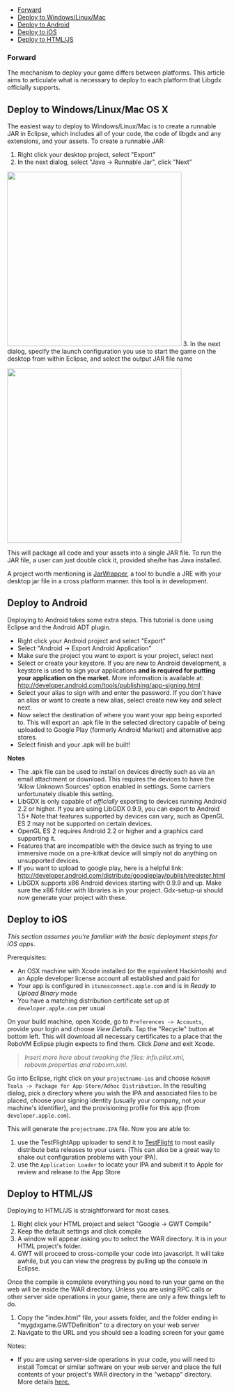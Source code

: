 ###  ###

* [Forward](#forward)
* [Deploy to Windows/Linux/Mac](#deploy-to-windowslinuxmac-os-x)
* [Deploy to Android](#deploy-to-android)
* [Deploy to iOS](#Deploy-to-ios)
* [Deploy to HTML/JS](#deploy-to-htmljs)


### <a id="Forward"></a>Forward ###
The mechanism to deploy your game differs between platforms. This article aims to articulate what is necessary to deploy to each platform that Libgdx officially supports.

## <a id="Deploy_to_Windows/Linux/Mac"></a>Deploy to Windows/Linux/Mac OS X ##
The easiest way to deploy to Windows/Linux/Mac is to create a runnable JAR in Eclipse, which includes all of your code, the code of libgdx and any extensions, and your assets. To create a runnable JAR:

  1. Right click your desktop project, select "Export"
  2. In the next dialog, select "Java -> Runnable Jar", click "Next"

<img src="http://libgdx.badlogicgames.com/uploads/Screen%20Shot%202013-08-23%20at%2011.12.45-xTDyPTSMu2.png" width="400"></img>
  3. In the next dialog, specify the launch configuration you use to start the game on the desktop from within Eclipse, and select the output JAR file name

<img src="http://libgdx.badlogicgames.com/uploads/Screen%20Shot%202013-08-23%20at%2011.16.10-0STXrLHoAH.png" width="400"></img>

This will package all code and your assets into a single JAR file. To run the JAR file, a user can just double click it, provided she/he has Java installed.

A project worth mentioning is [JarWrapper](https://github.com/stbachmann/JarWrapper), a tool to bundle a JRE with your desktop jar file in a cross platform manner. this tool is in development.

## <a id="Deploy_to_Android"></a>Deploy to Android ##
Deploying to Android takes some extra steps. This tutorial is done using Eclipse and the Android ADT plugin.
- Right click your Android project and select "Export"
- Select "Android -> Export Android Application"
- Make sure the project you want to export is your project, select next
- Select or create your keystore. If you are new to Android development, a keystore is used to sign your applications **and is required for putting your application on the market.** More information is available at: http://developer.android.com/tools/publishing/app-signing.html
- Select your alias to sign with and enter the password. If you don't have an alias or want to create a new alias, select create new key and select next.
- Now select the destination of where you want your app being exported to. This will export an .apk file in the selected directory capable of being uploaded to Google Play (formerly Android Market) and alternative app stores.
- Select finish and your .apk will be built! 

**Notes**
- The .apk file can be used to install on devices directly such as via an email attachment or download. This requires the devices to have the 'Allow Unknown Sources' option enabled in settings. Some carriers unfortunately disable this setting.
- LibGDX is only capable of *officially* exporting to devices running Android 2.2 or higher. If you are using LibGDX 0.9.9, you can export to Android 1.5+ Note that features supported by devices can vary, such as OpenGL ES 2 may not be supported on certain devices. 
- OpenGL ES 2 requires Android 2.2 or higher and a graphics card supporting it.
- Features that are incompatible with the device such as trying to use immersive mode on a pre-kitkat device will simply not do anything on unsupported devices.
- If you want to upload to google play, here is a helpful link: http://developer.android.com/distribute/googleplay/publish/register.html
- LibGDX supports x86 Android devices starting with 0.9.9 and up. Make sure the x86 folder with libraries is in your project. Gdx-setup-ui should now generate your project with these. 

## <a id="Deploy_to_iOS"></a>Deploy to iOS ##
*This section assumes you're familiar with the basic deployment steps for iOS apps.*

Prerequisites:
 * An OSX machine with Xcode installed (or the equivalent Hackintosh) and an Apple developer license account all established and paid for
 * Your app is configured in `itunesconnect.apple.com` and is in *Ready to Upload Binary* mode
 * You have a matching distribution certificate set up at `developer.apple.com` per usual

On your build machine, open Xcode, go to `Preferences -> Accounts`, provide your login and choose *View Details*. Tap the "Recycle" button at bottom left. This will download all necessary certificates to a place that the RoboVM Eclipse plugin expects to find them. Click *Done* and exit Xcode.

> *Insert more here about tweaking the files: info.plist.xml, robovm.properties and robovm.xml.*

Go into Eclipse, right click on your `projectname-ios` and choose `RoboVM Tools -> Package for App-Store/Adhoc Distribution`.  In the resulting dialog, pick a directory where you wish the IPA and associated files to be placed, choose your signing identity (usually your company, not your machine's identifier), and the provisioning profile for this app (from `developer.apple.com`).

This will generate the `projectname.IPA` file. Now you are able to:

 1. use the TestFlightApp uploader to send it to [TestFlight](www.testflightapp.com) to most easily distribute beta releases to your users.  (This can also be a great way to shake out configuration problems with your IPA).
 2. use the `Application Loader` to locate your IPA and submit it to Apple for review and release to the App Store


## <a id="Deploy_to_HTML/JS"></a>Deploy to HTML/JS ##
Deploying to HTML/JS is straightforward for most cases.
  1. Right click your HTML project and select "Google -> GWT Compile"
  2. Keep the default settings and click compile
  3. A window will appear asking you to select the WAR directory. It is in your HTML project's folder.
  4. GWT will proceed to cross-compile your code into javascript. It will take awhile, but you can view the progress by pulling up the console in Eclipse.

Once the compile is complete everything you need to run your game on the web will be inside the WAR directory. Unless you are using RPC calls or other server side operations in your game, there are only a few things left to do.
  1. Copy the "index.html" file, your assets folder, and the folder ending in "mygdxgame.GWTDefinition" to a directory on your web server
  2. Navigate to the URL and you should see a loading screen for your game

Notes:
  * If you are using server-side operations in your code, you will need to install Tomcat or similar software on your web server and place the full contents of your project's WAR directory in the "webapp" directory. More details [here.](https://tomcat.apache.org/tomcat-6.0-doc/appdev/deployment.html)  